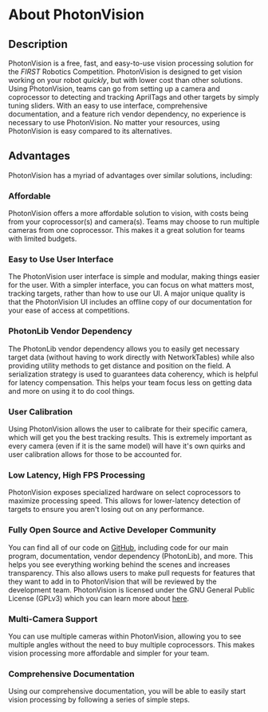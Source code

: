 # About PhotonVision

## Description

PhotonVision is a free, fast, and easy-to-use vision processing solution for the _FIRST_ Robotics Competition. PhotonVision is designed to get vision working on your robot _quickly_, but with lower cost than other solutions.
Using PhotonVision, teams can go from setting up a camera and coprocessor to detecting and tracking AprilTags and other targets by simply tuning sliders. With an easy to use interface, comprehensive documentation, and a feature rich vendor dependency, no experience is necessary to use PhotonVision. No matter your resources, using PhotonVision is easy compared to its alternatives.

## Advantages

PhotonVision has a myriad of advantages over similar solutions, including:

### Affordable

PhotonVision offers a more affordable solution to vision, with costs being from your coprocessor(s) and camera(s). Teams may choose to run multiple cameras from one coprocessor. This makes it a great solution for teams with limited budgets.

### Easy to Use User Interface

The PhotonVision user interface is simple and modular, making things easier for the user. With a simpler interface, you can focus on what matters most, tracking targets, rather than how to use our UI. A major unique quality is that the PhotonVision UI includes an offline copy of our documentation for your ease of access at competitions.

### PhotonLib Vendor Dependency

The PhotonLib vendor dependency allows you to easily get necessary target data (without having to work directly with NetworkTables) while also providing utility methods to get distance and position on the field. A serialization strategy is used to guarantees data coherency, which is helpful for latency compensation. This helps your team focus less on getting data and more on using it to do cool things.

### User Calibration

Using PhotonVision allows the user to calibrate for their specific camera, which will get you the best tracking results. This is extremely important as every camera (even if it is the same model) will have it's own quirks and user calibration allows for those to be accounted for.

### Low Latency, High FPS Processing

PhotonVision exposes specialized hardware on select coprocessors to maximize processing speed. This allows for lower-latency detection of targets to ensure you aren't losing out on any performance.

### Fully Open Source and Active Developer Community

You can find all of our code on [GitHub](https://github.com/PhotonVision), including code for our main program, documentation, vendor dependency (PhotonLib), and more. This helps you see everything working behind the scenes and increases transparency. This also allows users to make pull requests for features that they want to add in to PhotonVision that will be reviewed by the development team. PhotonVision is licensed under the GNU General Public License (GPLv3) which you can learn more about [here](https://www.gnu.org/licenses/quick-guide-gplv3.html).

### Multi-Camera Support

You can use multiple cameras within PhotonVision, allowing you to see multiple angles without the need to buy multiple coprocessors. This makes vision processing more affordable and simpler for your team.

### Comprehensive Documentation

Using our comprehensive documentation, you will be able to easily start vision processing by following a series of simple steps.
